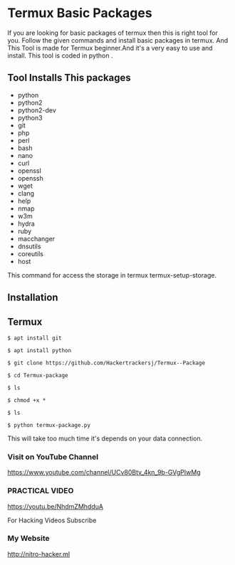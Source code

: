 # Termux Basic Packages 

If you are looking for basic packages of termux then this is right tool for you. Follow the given commands and install basic packages in termux. And This Tool is made for Termux beginner.And it's a very easy to use and install. This tool is coded in python . 

## Tool Installs This packages
 
 -  python
 -  python2
 -  python2-dev
 -  python3
 -  git
 -  php 
 -  perl 
 -  bash
 -  nano
 -  curl
 -  openssl
 -  openssh
 -  wget
 -  clang
 -  help
 -  nmap
 -  w3m
 -  hydra
 -  ruby
 -  macchanger
 -  dnsutils
 -  coreutils
 -  host


This command for access the storage in termux 
termux-setup-storage.


## Installation 
 
## Termux
   ```
   $ apt install git 
   ```
   ```
   $ apt install python 
   ```
   ```
   $ git clone https://github.com/Hackertrackersj/Termux--Package
   ```
   ```
   $ cd Termux-package
   ```
   ```
   $ ls
   ```
   ```
   $ chmod +x *
   ```
   ```
   $ ls
   ```
   ```
   $ python termux-package.py
```

This will take too much time it's depends on your data connection. 

### Visit on YouTube Channel

https://www.youtube.com/channel/UCv80Btv_4kn_9b-GVgPIwMg

### PRACTICAL VIDEO
https://youtu.be/NhdmZMhdduA

For Hacking Videos Subscribe

### My Website
http://nitro-hacker.ml
